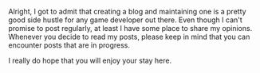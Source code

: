 Alright, I got to admit that creating a blog and maintaining one is a pretty good side hustle for any game developer out there. Even though I can't promise to post regularly, at least I have some place to share my opinions. Whenever you decide to read my posts, please keep in mind that you can encounter posts that are in progress.

I really do hope that you will enjoy your stay here.